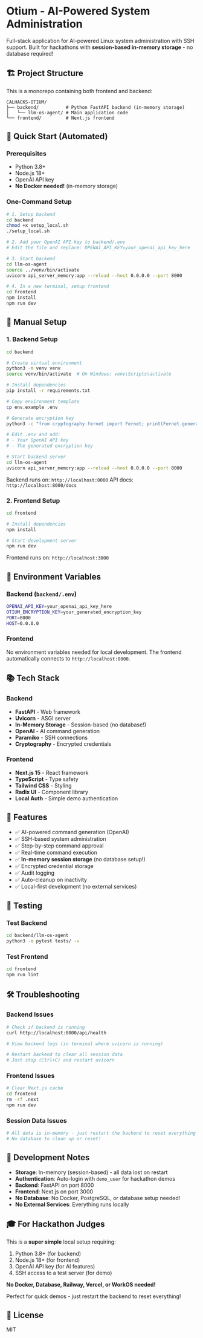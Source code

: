 # Otium - AI-Powered System Administration

Full-stack application for AI-powered Linux system administration with SSH support. Built for hackathons with **session-based in-memory storage** - no database required!

## 🏗️ Project Structure

This is a monorepo containing both frontend and backend:

```
CALHACKS-OTIUM/
├── backend/          # Python FastAPI backend (in-memory storage)
│   └── llm-os-agent/ # Main application code
└── frontend/         # Next.js frontend
```

## 🚀 Quick Start (Automated)

### Prerequisites
- Python 3.8+
- Node.js 18+
- OpenAI API key
- **No Docker needed!** (in-memory storage)

### One-Command Setup

```bash
# 1. Setup backend
cd backend
chmod +x setup_local.sh
./setup_local.sh

# 2. Add your OpenAI API key to backend/.env
# Edit the file and replace: OPENAI_API_KEY=your_openai_api_key_here

# 3. Start backend
cd llm-os-agent
source ../venv/bin/activate
uvicorn api_server_memory:app --reload --host 0.0.0.0 --port 8000

# 4. In a new terminal, setup frontend
cd frontend
npm install
npm run dev
```

## 🔧 Manual Setup

### 1. Backend Setup

```bash
cd backend

# Create virtual environment
python3 -m venv venv
source venv/bin/activate  # On Windows: venv\Scripts\activate

# Install dependencies
pip install -r requirements.txt

# Copy environment template
cp env.example .env

# Generate encryption key
python3 -c "from cryptography.fernet import Fernet; print(Fernet.generate_key().decode())"

# Edit .env and add:
# - Your OpenAI API key
# - The generated encryption key

# Start backend server
cd llm-os-agent
uvicorn api_server_memory:app --reload --host 0.0.0.0 --port 8000
```

Backend runs on: `http://localhost:8000`
API docs: `http://localhost:8000/docs`

### 2. Frontend Setup

```bash
cd frontend

# Install dependencies
npm install

# Start development server
npm run dev
```

Frontend runs on: `http://localhost:3000`

## 🔑 Environment Variables

### Backend (`backend/.env`)
```bash
OPENAI_API_KEY=your_openai_api_key_here
OTIUM_ENCRYPTION_KEY=your_generated_encryption_key
PORT=8000
HOST=0.0.0.0
```

### Frontend
No environment variables needed for local development. The frontend automatically connects to `http://localhost:8000`.

## 📚 Tech Stack

### Backend
- **FastAPI** - Web framework
- **Uvicorn** - ASGI server
- **In-Memory Storage** - Session-based (no database!)
- **OpenAI** - AI command generation
- **Paramiko** - SSH connections
- **Cryptography** - Encrypted credentials

### Frontend
- **Next.js 15** - React framework
- **TypeScript** - Type safety
- **Tailwind CSS** - Styling
- **Radix UI** - Component library
- **Local Auth** - Simple demo authentication

## 🎯 Features

- ✅ AI-powered command generation (OpenAI)
- ✅ SSH-based system administration
- ✅ Step-by-step command approval
- ✅ Real-time command execution
- ✅ **In-memory session storage** (no database setup!)
- ✅ Encrypted credential storage
- ✅ Audit logging
- ✅ Auto-cleanup on inactivity
- ✅ Local-first development (no external services)

## 🧪 Testing

### Test Backend
```bash
cd backend/llm-os-agent
python3 -m pytest tests/ -v
```

### Test Frontend
```bash
cd frontend
npm run lint
```

## 🛠️ Troubleshooting

### Backend Issues
```bash
# Check if backend is running
curl http://localhost:8000/api/health

# View backend logs (in terminal where uvicorn is running)

# Restart backend to clear all session data
# Just stop (Ctrl+C) and restart uvicorn
```

### Frontend Issues
```bash
# Clear Next.js cache
cd frontend
rm -rf .next
npm run dev
```

### Session Data Issues
```bash
# All data is in-memory - just restart the backend to reset everything
# No database to clean up or reset!
```

## 📝 Development Notes

- **Storage**: In-memory (session-based) - all data lost on restart
- **Authentication**: Auto-login with `demo_user` for hackathon demos
- **Backend**: FastAPI on port 8000
- **Frontend**: Next.js on port 3000
- **No Database**: No Docker, PostgreSQL, or database setup needed!
- **No External Services**: Everything runs locally

## 🎓 For Hackathon Judges

This is a **super simple** local setup requiring:
1. Python 3.8+ (for backend)
2. Node.js 18+ (for frontend)
3. OpenAI API key (for AI features)
4. SSH access to a test server (for demo)

**No Docker, Database, Railway, Vercel, or WorkOS needed!**

Perfect for quick demos - just restart the backend to reset everything!

## 📝 License

MIT
